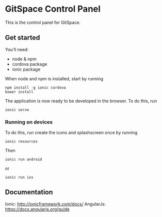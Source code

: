 # GitSpace Control Panel
This is the control panel for GitSpace.

## Get started
You'll need:
- node & npm
- cordova package 
- ionic package

When node and npm is installed, start by running
```
npm install -g ionic cordova
bower install
```

The application is now ready to be developed in the browser.
To do this, run
```
ionic serve
```

### Running on devices
To do this, run create the icons and splashscreen once by running
```
ionic resources
```
Then
```
ionic run android
```
or
```
ionic run ios
```

## Documentation
Ionic: http://ionicframework.com/docs/
AngularJs: https://docs.angularjs.org/guide